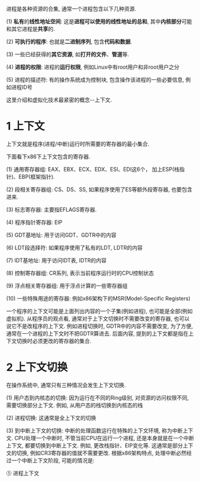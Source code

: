 进程是各种资源的合集, 通常一个进程包含以下几种资源.

(1) **私有**的**线性地址空间**: 这是**进程可以使用的线性地址的总和**, 其中**内核部分**可能和其它进程是**共享**的.

(2) **可执行的程序**: 也就是**二进制序列**, 包含**代码和数据**.

(3) 一些已经获得的**其它资源**, 如**打开的文件**、**管道**等.

(4) **进程的权限**: 进程的**运行权限**, 例如Linux中有root用户和非root用户之分

(5) 进程的描述符: 有的操作系统成为控制块, 包含操作该进程的一些必要信息, 例如进程ID号

这里介绍和虚拟化技术最紧密的概念--上下文.

# 1 上下文

上下文就是程序(进程/中断)运行时所需要的寄存器的最小集合. 

下面看下x86下上下文包含的寄存器.

(1) 通用寄存器组: EAX、EBX、ECX、EDX、ESI、EDI这6个， 加上ESP(栈指针)、EBP(框架指针).

(2) 段相关寄存器组: CS、DS、SS, 如果程序使用了ES等额外段寄存器, 也要包含进来.

(3) 标志寄存器: 主要指EFLAGS寄存器.

(4) 程序指针寄存器: EIP

(5) GDT基地址: 用于访问GDT、GDTR中的内容

(6) LDT段选择符: 如果程序使用了私有的LDT, LDTR的内容

(7) IDT基地址: 用于访问IDT表, IDTR的内容

(8) 控制寄存器组: CR系列, 表示当前程序运行时的CPU控制状态

(9) 浮点相关寄存器组: 用于浮点计算的一些寄存器组

(10) 一些特殊用途的寄存器: 例如x86架构下的MSR(Model\-Specific Registers)

一个程序的上下文可能是上面列出内容的一个子集(例如进程), 也可能是全部(例如虚拟机). 从程序员的观点看, 通常对于上下文切换时不需要改变的寄存器, 也可以说它不是改程序的上下文. 例如进程切换时, GDTR中的内容不需要改变, 为了方便, 通常在一个进程的上下文时不把GDTR算进去. 后面内容, 提到的上下文都是指在上下文切换时必须更改的寄存器的集合.

# 2 上下文切换

在操作系统中, 通常只有三种情况会发生上下文切换.

(1) 用户态到内核态的切换: 因为运行在不同的Ring级别, 对资源的访问权限不同, 需要切换部分上下文. 例如, 从用户态的栈切换到内核态的栈

(2) 进程切换: 这通常是全上下文的切换

(3) 到中断上下文的切换: 中断的处理函数运行在特殊的上下文环境, 称为中断上下文. CPU处理一个中断时, 不管当前CPU在运行一个进程, 还是本身就是在一个中断上下文, 都要切换到中断上下文. 例如, 更改栈指针、EIP变化等. 这通常是部分上下文的切换, 例如CR3寄存器的值就不需要更改. 根据x86架构特点, 处理中断必然经过一个中断上下文阶段, 可能的情况是:

⓵ 进程上下文